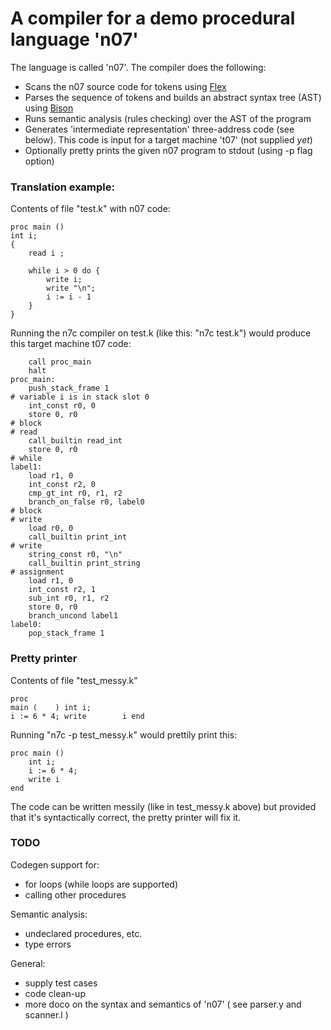 # A compiler for a demo procedural language 'n07'

The language is called 'n07'. The compiler does the following:
- Scans the n07 source code for tokens using [Flex](https://en.wikipedia.org/wiki/Flex_(lexical_analyser_generator))
- Parses the sequence of tokens and builds an abstract syntax tree (AST) using 
  [Bison](https://en.wikipedia.org/wiki/GNU_Bison)
- Runs semantic analysis (rules checking) over the AST of the program
- Generates 'intermediate representation' three-address code (see 
  below). This code is input for a target machine 't07' (not supplied *yet*)
- Optionally pretty prints the given n07 program to stdout (using -p flag option)


### Translation example:

Contents of file "test.k" with n07 code:
```
proc main ()                        
int i;
{ 
    read i ;

    while i > 0 do {
        write i;
        write "\n";
        i := i - 1
    }
}
```

Running the n7c compiler on test.k (like this: "n7c test.k") would produce this target machine t07 code:
```
    call proc_main
    halt
proc_main:
    push_stack_frame 1
# variable i is in stack slot 0
    int_const r0, 0
    store 0, r0
# block
# read
    call_builtin read_int
    store 0, r0
# while
label1:
    load r1, 0
    int_const r2, 0
    cmp_gt_int r0, r1, r2
    branch_on_false r0, label0
# block
# write
    load r0, 0
    call_builtin print_int
# write
    string_const r0, "\n"
    call_builtin print_string
# assignment
    load r1, 0
    int_const r2, 1
    sub_int r0, r1, r2
    store 0, r0
    branch_uncond label1
label0:
    pop_stack_frame 1
```

### Pretty printer

Contents of file "test_messy.k"

```
proc 
main (    ) int i;
i := 6 * 4; write        i end
```

Running "n7c -p test_messy.k" would prettily print this:

```
proc main ()
    int i;
    i := 6 * 4;
    write i
end
```

The code can be written messily (like in test_messy.k above) but provided 
that it's syntactically correct, the pretty printer will fix it.


### TODO 
Codegen support for:
- for loops (while loops are supported)
- calling other procedures

Semantic analysis:
- undeclared procedures, etc.
- type errors

General:
- supply test cases
- code clean-up
- more doco on the syntax and semantics of 'n07' ( see parser.y and scanner.l )

<!-- ![Visualisation](Dataflow-visual.PNG) -->
